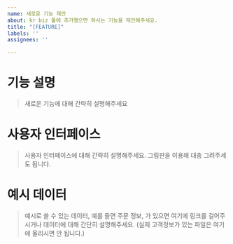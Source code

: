 ```yaml
---
name: 새로운 기능 제안
about: kr biz 툴에 추가했으면 하시는 기능을 제안해주세요.
title: "[FEATURE]"
labels: ''
assignees: ''

---
```


# 기능 설명
> 새로운 기능에 대해 간략히 설명해주세요

# 사용자 인터페이스
> 사용자 인터페이스에 대해 간략히 설명해주세요. 그림판을 이용해 대충 그려주세도 됩니다.

# 예시 데이터
> 예시로 쓸 수 있는 데이터, 예를 들면 주문 정보, 가 있으면 여기에 링크를 걸어주시거나 데이터에 대해 간단히 설명해주세요. (실제 고객정보가 있는 파일은 여기에 올리시면 안 됩니다.)

